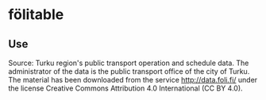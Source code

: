 # fölitable
## Use

Source: Turku region's public transport operation and schedule data. The administrator of the data is the public transport office of the city of Turku. The material has been downloaded from the service http://data.foli.fi/ under the license Creative Commons Attribution 4.0 International (CC BY 4.0).
